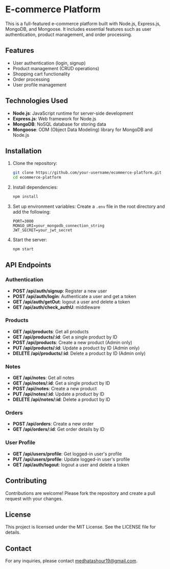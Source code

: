 # E-commerce Platform

This is a full-featured e-commerce platform built with Node.js, Express.js, MongoDB, and Mongoose. It includes essential features such as user authentication, product management, and order processing.

## Features

- User authentication (login, signup)
- Product management (CRUD operations)
- Shopping cart functionality
- Order processing
- User profile management

## Technologies Used

- **Node.js**: JavaScript runtime for server-side development
- **Express.js**: Web framework for Node.js
- **MongoDB**: NoSQL database for storing data
- **Mongoose**: ODM (Object Data Modeling) library for MongoDB and Node.js

## Installation

1. Clone the repository:
    ```bash
    git clone https://github.com/your-username/ecommerce-platform.git
    cd ecommerce-platform
    ```

2. Install dependencies:
    ```bash
    npm install
    ```

3. Set up environment variables:
    Create a `.env` file in the root directory and add the following:
    ```env
    PORT=3000
    MONGO_URI=your_mongodb_connection_string
    JWT_SECRET=your_jwt_secret
    ```

4. Start the server:
    ```bash
    npm start
    ```

## API Endpoints

### Authentication

- **POST /api/auth/signup**: Register a new user
- **POST /api/auth/login**: Authenticate a user and get a token
- **GET /api/auth/getOut**: logout a user and delete a token
- **GET /api/auth/check_authU**: middleware

### Products

- **GET /api/products**: Get all products
- **GET /api/products/:id**: Get a single product by ID
- **POST /api/products**: Create a new product (Admin only)
- **PUT /api/products/:id**: Update a product by ID (Admin only)
- **DELETE /api/products/:id**: Delete a product by ID (Admin only)

### Notes

- **GET /api/notes**: Get all notes
- **GET /api/notes/:id**: Get a single product by ID
- **POST /api/notes**: Create a new product 
- **PUT /api/notes/:id**: Update a product by ID 
- **DELETE /api/notes/:id**: Delete a product by ID 

### Orders

- **POST /api/orders**: Create a new order
- **GET /api/orders/:id**: Get order details by ID

### User Profile

- **GET /api/users/profile**: Get logged-in user's profile
- **PUT /api/users/profile**: Update logged-in user's profile
- **GET /api/auth/logout**: logout a user and delete a token

## Contributing

Contributions are welcome! Please fork the repository and create a pull request with your changes.

## License

This project is licensed under the MIT License. See the LICENSE file for details.

## Contact

For any inquiries, please contact medhatashour19@gmail.com.